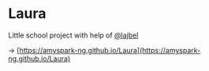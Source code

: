 # Laura
Little school project with help of [@lajbel](https://github.com/lajbel)

-> [https://amyspark-ng.github.io/Laura](https://amyspark-ng.github.io/Laura)
